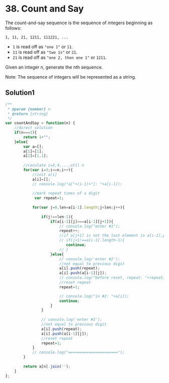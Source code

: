 # 38. Count and Say
The count-and-say sequence is the sequence of integers beginning as follows:

``1, 11, 21, 1211, 111221, ...``
- `1` is read off as `"one 1"` or `11`.
- `11` is read off as `"two 1s"` or `21`.
- `21` is read off as `"one 2, then one 1"` or `1211`.

Given an integer n, generate the nth sequence.

Note: The sequence of integers will be represented as a string.
## Solution1
``` js
/**
 * @param {number} n
 * @return {string}
 */
var countAndSay = function(n) {
    //direct solution
    if(n===1){
        return 1+"";
    }else{
        var a=[];
        a[1]=[1];
        a[2]=[1,1];
        
        //caculate i=3,4,...,util n
        for(var i=3;i<=n;i++){
            //init a[i]
            a[i]=[];
            // console.log("a["+(i-1)+"]: "+a[i-1]);
            
            //mark repeat times of a digit
             var repeat=1;
             
            for(var j=0,len=a[i-1].length;j<len;j++){
                
                if(j!==len-1){
                    if(a[i-1][j]===a[i-1][j+1]){
                        // console.log("enter #1");
                        repeat++;
                        //if a[j+1] is not the last element in a[i-1],go to next lopp.Otherwise,skip ``continue``
                        // if(j+1!==a[i-1].length-1){
                           continue; 
                        // }
                    }else{
                        // console.log('enter #2');
                        //not equal to previous digit
                        a[i].push(repeat);
                        a[i].push(a[i-1][j]);
                        // console.log("before reset, repeat: "+repeat);
                        //reset repeat
                        repeat=1;

                        // console.log("in #2: "+a[i]);
                        continue;
                    }
                }
                
                // console.log('enter #3');
                //not equal to previous digit
                a[i].push(repeat);
                a[i].push(a[i-1][j]);
                //reset repeat
                repeat=1;
            }
            // console.log("======================");
        }
       
        return a[n].join('');
    }    
};
```